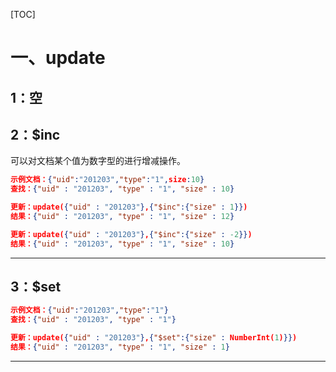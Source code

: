 [TOC]

# 一、update

## 1：空



## 2：$inc

可以对文档某个值为数字型的进行增减操作。

```json
示例文档：{"uid":"201203","type":"1",size:10}
查找：{"uid" : "201203", "type" : "1", "size" : 10}

更新：update({"uid" : "201203"},{"$inc":{"size" : 1}})
结果：{"uid" : "201203", "type" : "1", "size" : 12}

更新：update({"uid" : "201203"},{"$inc":{"size" : -2}})
结果：{"uid" : "201203", "type" : "1", "size" : 10}
```

---

## 3：$set

```json
示例文档：{"uid":"201203","type":"1"}
查找：{"uid" : "201203", "type" : "1"}

更新：update({"uid" : "201203"},{"$set":{"size" : NumberInt(1)}})
结果：{"uid" : "201203", "type" : "1", "size" : 1}
```

-------------------
